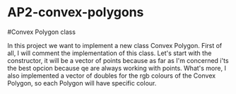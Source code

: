 # AP2-convex-polygons

#Convex Polygon class

In this project we want to implement a new class Convex Polygon.
First of all, I will comment the implementation of this class.
Let's start with the constructor, it will be a vector of points because as far as I'm concerned i'ts the best opcion because qe are always working with points. What's more, I also implemented a vector of doubles for the rgb colours of the Convex Polygon, so each Polygon will have specific colour.

